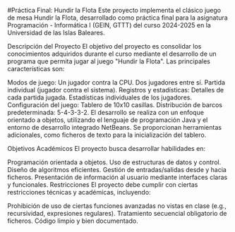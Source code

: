 #Práctica Final: Hundir la Flota
Este proyecto implementa el clásico juego de mesa Hundir la Flota, desarrollado como práctica final para la asignatura Programación - Informática I (GEIN, GTTT) del curso 2024-2025 en la Universidad de las Islas Baleares.

Descripción del Proyecto
El objetivo del proyecto es consolidar los conocimientos adquiridos durante el curso mediante el desarrollo de un programa que permita jugar al juego "Hundir la Flota". Las principales características son:

Modos de juego:
Un jugador contra la CPU.
Dos jugadores entre sí.
Partida individual (jugador contra el sistema).
Registros y estadísticas:
Detalles de cada partida jugada.
Estadísticas individuales de los jugadores.
Configuración del juego:
Tablero de 10x10 casillas.
Distribución de barcos predeterminada: 5-4-3-3-2.
El desarrollo se realiza con un enfoque orientado a objetos, utilizando el lenguaje de programación Java y el entorno de desarrollo integrado NetBeans. Se proporcionan herramientas adicionales, como ficheros de texto para la inicialización del tablero.

Objetivos Académicos
El proyecto busca desarrollar habilidades en:

Programación orientada a objetos.
Uso de estructuras de datos y control.
Diseño de algoritmos eficientes.
Gestión de entradas/salidas desde y hacia ficheros.
Presentación de información al usuario mediante interfaces claras y funcionales.
Restricciones
El proyecto debe cumplir con ciertas restricciones técnicas y académicas, incluyendo:

Prohibición de uso de ciertas funciones avanzadas no vistas en clase (e.g., recursividad, expresiones regulares).
Tratamiento secuencial obligatorio de ficheros.
Código limpio y bien documentado.
